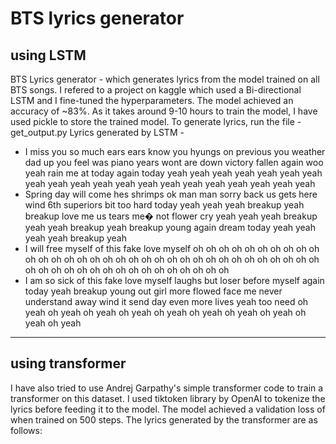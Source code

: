 # BTS lyrics generator
## using LSTM
BTS Lyrics generator - which generates lyrics from the model trained on all BTS songs. I refered to a project on kaggle which used a Bi-directional LSTM and I fine-tuned the hyperparameters. The model achieved an accuracy of ~83%. As it takes around 9-10 hours to train the model, I have used pickle to store the trained model.
To generate lyrics, run the file - get_output.py
Lyrics generated by LSTM - 
- I miss you so much ears ears know you hyungs on previous you weather dad up you feel was piano years wont are down victory fallen again woo yeah rain me at today again today yeah yeah yeah yeah yeah yeah yeah yeah yeah yeah yeah yeah yeah yeah yeah yeah yeah yeah yeah yeah
- Spring day will come hes shrimps ok man man sorry back us gets here wind 6th superiors bit too hard today yeah yeah yeah breakup yeah breakup love me us tears me� not flower cry yeah yeah yeah breakup yeah yeah breakup yeah breakup young again dream today yeah yeah yeah yeah breakup yeah
- I will free myself of this fake love myself oh oh oh oh oh oh oh oh oh oh oh oh oh oh oh oh oh oh oh oh oh oh oh oh oh oh oh oh oh oh oh oh oh oh oh oh oh oh oh oh oh oh oh oh oh oh oh oh oh
- I am so sick of this fake love myself laughs but loser before myself again today yeah breakup young out girl more flowed face me never understand away wind it send day even more lives yeah too need oh yeah oh yeah oh yeah oh yeah oh yeah oh yeah oh yeah oh yeah oh yeah oh yeah

___________________________________________________________________________________________________________________________________________________
## using transformer
I have also tried to use Andrej Garpathy's simple transformer code to train a transformer on this dataset. I used tiktoken library by OpenAI to tokenize the lyrics before feeding it to the model. The model achieved a validation loss of   when trained on 500 steps. 
The lyrics generated by the transformer are as follows:


